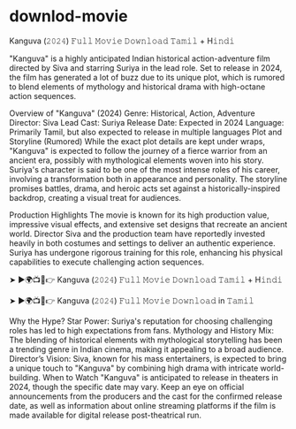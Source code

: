 # downlod-movie
Kanguva (𝟸𝟶𝟸𝟺) 𝙵𝚞𝚕𝚕 𝙼𝚘𝚟𝚒𝚎 𝙳𝚘𝚠𝚗𝚕𝚘𝚊𝚍 𝚃𝚊𝚖𝚒𝚕 + H𝚒𝚗𝚍𝚒

"Kanguva" is a highly anticipated Indian historical action-adventure film directed by Siva and starring Suriya in the lead role. Set to release in 2024, the film has generated a lot of buzz due to its unique plot, which is rumored to blend elements of mythology and historical drama with high-octane action sequences.

Overview of "Kanguva" (2024)
Genre: Historical, Action, Adventure
Director: Siva
Lead Cast: Suriya
Release Date: Expected in 2024
Language: Primarily Tamil, but also expected to release in multiple languages
Plot and Storyline (Rumored)
While the exact plot details are kept under wraps, "Kanguva" is expected to follow the journey of a fierce warrior from an ancient era, possibly with mythological elements woven into his story. Suriya's character is said to be one of the most intense roles of his career, involving a transformation both in appearance and personality. The storyline promises battles, drama, and heroic acts set against a historically-inspired backdrop, creating a visual treat for audiences.

Production Highlights
The movie is known for its high production value, impressive visual effects, and extensive set designs that recreate an ancient world. Director Siva and the production team have reportedly invested heavily in both costumes and settings to deliver an authentic experience. Suriya has undergone rigorous training for this role, enhancing his physical capabilities to execute challenging action sequences.

➤ ►🌍📺📱👉 Kanguva (𝟸𝟶𝟸𝟺) 𝙵𝚞𝚕𝚕 𝙼𝚘𝚟𝚒𝚎 𝙳𝚘𝚠𝚗𝚕𝚘𝚊𝚍 𝚃𝚊𝚖𝚒𝚕 + H𝚒𝚗𝚍𝚒

➤ ►🌍📺📱👉 Kanguva (𝟸𝟶𝟸𝟺) 𝙵𝚞𝚕𝚕 𝙼𝚘𝚟𝚒𝚎 𝙳𝚘𝚠𝚗𝚕𝚘𝚊𝚍 in 𝚃𝚊𝚖𝚒𝚕

Why the Hype?
Star Power: Suriya's reputation for choosing challenging roles has led to high expectations from fans.
Mythology and History Mix: The blending of historical elements with mythological storytelling has been a trending genre in Indian cinema, making it appealing to a broad audience.
Director’s Vision: Siva, known for his mass entertainers, is expected to bring a unique touch to "Kanguva" by combining high drama with intricate world-building.
When to Watch
"Kanguva" is anticipated to release in theaters in 2024, though the specific date may vary. Keep an eye on official announcements from the producers and the cast for the confirmed release date, as well as information about online streaming platforms if the film is made available for digital release post-theatrical run.
